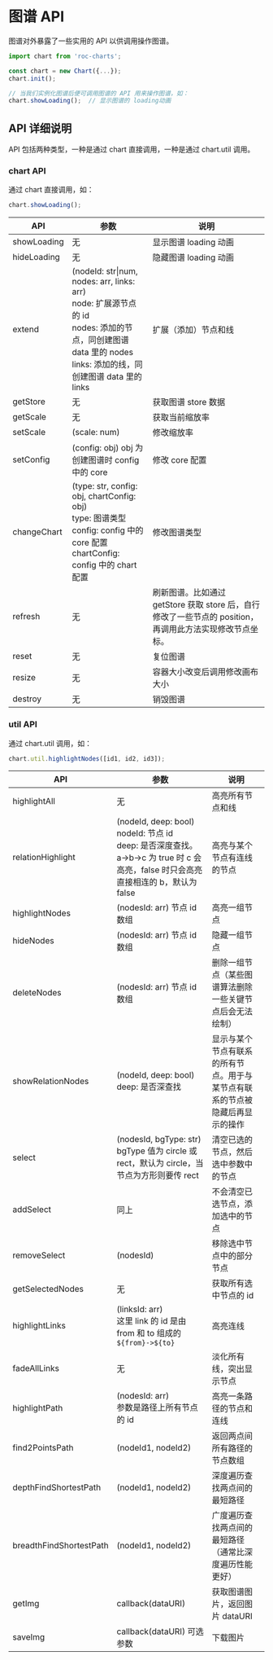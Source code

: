 # 图谱 API
图谱对外暴露了一些实用的 API 以供调用操作图谱。
```js
import chart from 'roc-charts';

const chart = new Chart({...});
chart.init();

// 当我们实例化图谱后便可调用图谱的 API 用来操作图谱，如：
chart.showLoading();  // 显示图谱的 loading动画
```

## API 详细说明
API 包括两种类型，一种是通过 chart 直接调用，一种是通过 chart.util 调用。
### chart API
通过 chart 直接调用，如：
```js
chart.showLoading();
```

|  API   | 参数 | 说明  |
|  ----  | ---- | ----  |
| showLoading | 无 | 显示图谱 loading 动画 |
| hideLoading | 无 | 隐藏图谱 loading 动画 |
| extend | (nodeId: str\|num, nodes: arr, links: arr)<br/>node: 扩展源节点的 id<br/>nodes: 添加的节点，同创建图谱 data 里的 nodes<br/>links: 添加的线，同创建图谱 data 里的 links| 扩展（添加）节点和线 |
| getStore | 无 | 获取图谱 store 数据 |
| getScale | 无 | 获取当前缩放率 |
| setScale | (scale: num) | 修改缩放率 |
| setConfig | (config: obj) obj 为创建图谱时 config 中的 core | 修改 core 配置 |
| changeChart | (type: str, config: obj, chartConfig: obj)<br/>type: 图谱类型<br/>config: config 中的 core 配置<br/>chartConfig: config 中的 chart 配置 | 修改图谱类型 |
| refresh | 无 | 刷新图谱。比如通过 getStore 获取 store 后，自行修改了一些节点的 position，再调用此方法实现修改节点坐标。 |
| reset | 无 | 复位图谱 |
| resize | 无 | 容器大小改变后调用修改画布大小 |
| destroy | 无 | 销毁图谱 |

### util API
通过 chart.util 调用，如：
```js
chart.util.highlightNodes([id1, id2, id3]);
```
| API | 参数 | 说明 |
| ---- | ---- | ---- |
| highlightAll | 无 | 高亮所有节点和线 |
| relationHighlight | (nodeId, deep: bool)<br/>nodeId: 节点 id<br/>deep: 是否深度查找。a->b->c 为 true 时 c 会高亮，false 时只会高亮直接相连的 b，默认为 false | 高亮与某个节点有连线的节点 |
| highlightNodes | (nodesId: arr) 节点 id 数组 | 高亮一组节点 |
| hideNodes | (nodesId: arr) 节点 id 数组 | 隐藏一组节点 |
| deleteNodes | (nodesId: arr) 节点 id 数组 | 删除一组节点（某些图谱算法删除一些关键节点后会无法绘制） |
| showRelationNodes | (nodeId, deep: bool)<br/>deep: 是否深查找 | 显示与某个节点有联系的所有节点。用于与某节点有联系的节点被隐藏后再显示的操作 |
| select | (nodesId, bgType: str)<br/>bgType 值为 circle 或 rect，默认为 circle，当节点为方形则要传 rect | 清空已选的节点，然后选中参数中的节点 |
| addSelect | 同上 | 不会清空已选节点，添加选中的节点 |
| removeSelect | (nodesId) | 移除选中节点中的部分节点 |
| getSelectedNodes | 无 | 获取所有选中节点的 id |
| highlightLinks | (linksId: arr)<br/>这里 link 的 id 是由 from 和 to 组成的`${from}->${to}` | 高亮连线 |
| fadeAllLinks | 无 | 淡化所有线，突出显示节点 |
| highlightPath | (nodesId: arr)<br/>参数是路径上所有节点的 id | 高亮一条路径的节点和连线 |
| find2PointsPath | (nodeId1, nodeId2) | 返回两点间所有路径的节点数组 |
| depthFindShortestPath | (nodeId1, nodeId2) | 深度遍历查找两点间的最短路径 |
| breadthFindShortestPath | (nodeId1, nodeId2) | 广度遍历查找两点间的最短路径（通常比深度遍历性能更好）|
| getImg | callback(dataURI) | 获取图谱图片，返回图片 dataURI |
| saveImg | callback(dataURI) 可选参数 | 下载图片
